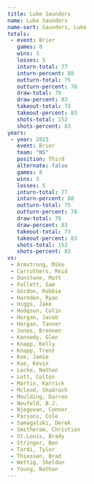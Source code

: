 ```yaml
---
title: Luke Saunders
name: Luke Saunders
name-sort: Saunders, Luke
totals:
 - event: Brier
   games: 8
   wins: 3
   losses: 5
   inturn-total: 77
   inturn-percent: 88
   outturn-total: 75
   outturn-percent: 78
   draw-total: 79
   draw-percent: 83
   takeout-total: 73
   takeout-percent: 83
   shots-total: 152
   shots-percent: 83
years:
 - year: 2023
   event: Brier
   team: "NS"
   position: Third
   alternate: false
   games: 8
   wins: 3
   losses: 5
   inturn-total: 77
   inturn-percent: 88
   outturn-total: 75
   outturn-percent: 78
   draw-total: 79
   draw-percent: 83
   takeout-total: 73
   takeout-percent: 83
   shots-total: 152
   shots-percent: 83
vs:
 - Armstrong, Mike
 - Carruthers, Reid
 - Dunstone, Matt
 - Follett, Sam
 - Gordon, Robbie
 - Harnden, Ryan
 - Higgs, Jake
 - Hodgson, Colin
 - Horgan, Jacob
 - Horgan, Tanner
 - Jones, Brennen
 - Kennedy, Glen
 - Knapp, Kelly
 - Knapp, Trent
 - Koe, Jamie
 - Koe, Kevin
 - Locke, Nathan
 - Lott, Colton
 - Martin, Karrick
 - Mcleod, Shadrach
 - Moulding, Darren
 - Neufeld, B.J.
 - Njegovan, Connor
 - Parsons, Cole
 - Samagalski, Derek
 - Smitheram, Christian
 - St.Louis, Brady
 - Stringer, Ben
 - Tardi, Tyler
 - Thiessen, Brad
 - Wettig, Sheldon
 - Young, Nathan
---
```

